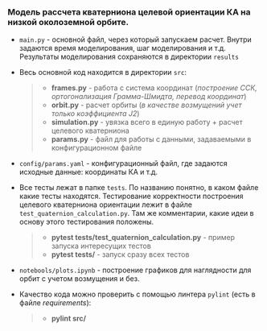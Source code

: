 ### Модель рассчета кватерниона целевой ориентации КА на низкой околоземной орбите.

* `main.py` - основной файл, через который запускаем расчет. Внутри задаются время моделирования, шаг моделирования и т.д. Результаты моделирования сохраняются в директории `results`
  
* Весь основной код находится в директории `src`:
  > * **frames.py** - работа с система координат (*построение ССК, ортогонализация Грамма-Шмидта, перевод координат*)
  > * **orbit.py** - расчет орбиты (*в качестве возмущений учет только коэффициента J2*)
  > * **simulation.py** - увязка всего в единую работу + расчет целевого кватерниона
  > * **params.py** - файл для работы с данными, задаваемыми в конфигурационном файле
  
* `config/params.yaml` - конфигурационный файл, где задаются исходные данные: координаты КА и т.д.
  
* Все тесты лежат в папке `tests`. По названию понятно, в каком файле какие тесты находятся. Тестирование корректности построения целевого кватерниона ориентации лежит в файле `test_quaternion_calculation.py`. Там же комментарии, какие идеи в основу этого тестирования положены.
  > * **pytest tests/test_quaternion_calculation.py** - пример запуска интересущих тестов
  > * **pytest tests/** - запуск сразу всех тестов
  
* `notebools/plots.ipynb` - построение графиков для наглядности для орбит с учетом возмущения и без. 

* Качество кода можно проверить с помощью линтера `pylint` (есть в файле *requirements*):
  > * **pylint src/**


